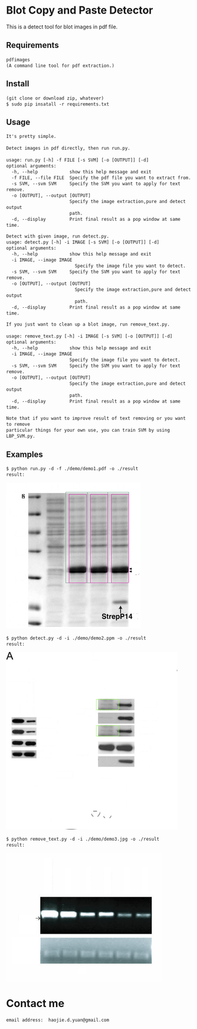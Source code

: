 # Blot Copy and Paste Detector

This is a detect tool for blot images in pdf file.

## Requirements
```
pdfimages
(A command line tool for pdf extraction.)
```


## Install

```
(git clone or download zip, whatever)
$ sudo pip insatall -r requirements.txt
```

## Usage
```
It's pretty simple.

Detect images in pdf directly, then run run.py.

usage: run.py [-h] -f FILE [-s SVM] [-o [OUTPUT]] [-d]
optional arguments:
  -h, --help            show this help message and exit
  -f FILE, --file FILE  Specify the pdf file you want to extract from.
  -s SVM, --svm SVM     Specify the SVM you want to apply for text remove.
  -o [OUTPUT], --output [OUTPUT]
                        Specify the image extraction,pure and detect output
                        path.
  -d, --display         Print final result as a pop window at same time.

```
```
Detect with given image, run detect.py.
usage: detect.py [-h] -i IMAGE [-s SVM] [-o [OUTPUT]] [-d]
optional arguments:
  -h, --help            show this help message and exit
  -i IMAGE, --image IMAGE
                          Specify the image file you want to detect.
  -s SVM, --svm SVM     Specify the SVM you want to apply for text remove.
  -o [OUTPUT], --output [OUTPUT]
                          Specify the image extraction,pure and detect output
                          path.
  -d, --display         Print final result as a pop window at same time.
```
```
If you just want to clean up a blot image, run remove_text.py.

usage: remove_text.py [-h] -i IMAGE [-s SVM] [-o [OUTPUT]] [-d]
optional arguments:
  -h, --help            show this help message and exit
  -i IMAGE, --image IMAGE
                        Specify the image file you want to detect.
  -s SVM, --svm SVM     Specify the SVM you want to apply for text remove.
  -o [OUTPUT], --output [OUTPUT]
                        Specify the image extraction,pure and detect output
                        path.
  -d, --display         Print final result as a pop window at same time.

```
```
Note that if you want to improve result of text removing or you want to remove
particular things for your own use, you can train SVM by using LBP_SVM.py.

```
## Examples
```
$ python run.py -d -f ./demo/demo1.pdf -o ./result
result:
```
![alt tag](https://github.com/HaojieYuan/blot_cp_detector/blob/master/demo_result/detectdemo1-000.png)
```
$ python detect.py -d -i ./demo/demo2.ppm -o ./result
result:
```
![alt tag](https://github.com/HaojieYuan/blot_cp_detector/blob/master/demo_result/detectdemo2.png)
```
$ python remove_text.py -d -i ./demo/demo3.jpg -o ./result
result:
```
![alt tag](https://github.com/HaojieYuan/blot_cp_detector/blob/master/demo_result/puredemo3.png)

# Contact me
```
email address:  haojie.d.yuan@gmail.com
```
